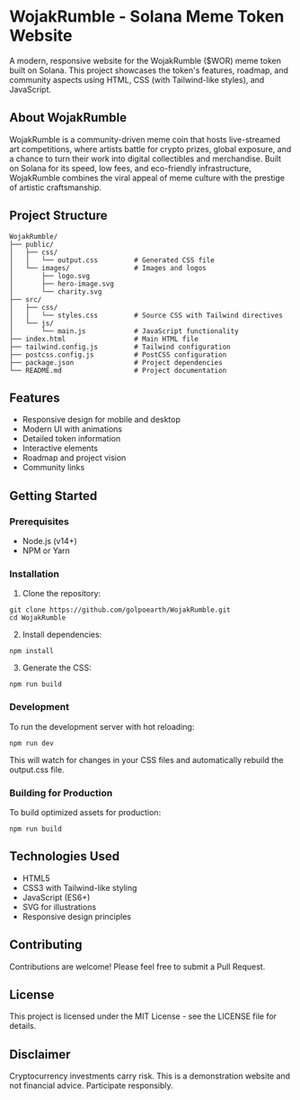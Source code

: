 # WojakRumble - Solana Meme Token Website

A modern, responsive website for the WojakRumble ($WOR) meme token built on Solana. This project showcases the token's features, roadmap, and community aspects using HTML, CSS (with Tailwind-like styles), and JavaScript.

## About WojakRumble

WojakRumble is a community-driven meme coin that hosts live-streamed art competitions, where artists battle for crypto prizes, global exposure, and a chance to turn their work into digital collectibles and merchandise. Built on Solana for its speed, low fees, and eco-friendly infrastructure, WojakRumble combines the viral appeal of meme culture with the prestige of artistic craftsmanship.

## Project Structure

```
WojakRumble/
├── public/
│   ├── css/
│   │   └── output.css         # Generated CSS file
│   └── images/                # Images and logos
│       ├── logo.svg
│       ├── hero-image.svg
│       └── charity.svg
├── src/
│   ├── css/
│   │   └── styles.css         # Source CSS with Tailwind directives
│   └── js/
│       └── main.js            # JavaScript functionality
├── index.html                 # Main HTML file
├── tailwind.config.js         # Tailwind configuration
├── postcss.config.js          # PostCSS configuration
├── package.json               # Project dependencies
└── README.md                  # Project documentation
```

## Features

- Responsive design for mobile and desktop
- Modern UI with animations
- Detailed token information
- Interactive elements
- Roadmap and project vision
- Community links

## Getting Started

### Prerequisites

- Node.js (v14+)
- NPM or Yarn

### Installation

1. Clone the repository:
```
git clone https://github.com/golpoearth/WojakRumble.git
cd WojakRumble
```

2. Install dependencies:
```
npm install
```

3. Generate the CSS:
```
npm run build
```

### Development

To run the development server with hot reloading:

```
npm run dev
```

This will watch for changes in your CSS files and automatically rebuild the output.css file.

### Building for Production

To build optimized assets for production:

```
npm run build
```

## Technologies Used

- HTML5
- CSS3 with Tailwind-like styling
- JavaScript (ES6+)
- SVG for illustrations
- Responsive design principles

## Contributing

Contributions are welcome! Please feel free to submit a Pull Request.

## License

This project is licensed under the MIT License - see the LICENSE file for details.

## Disclaimer

Cryptocurrency investments carry risk. This is a demonstration website and not financial advice. Participate responsibly. 

